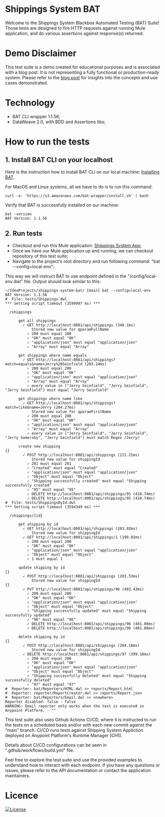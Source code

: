 # Shippings System BAT

Welcome to the Shippings System Blackbox Automated Testing (BAT) Suite! <br>
Those tests are designed to fire HTTP requests against running Mule application, and do various assertions against response(s) returned.

# Demo Disclaimer
This test suite is a demo created for educational purposes and is associated with a blog post. It is not representing a fully functional or production-ready system. 
Please refer to the [blog post](https://example.com) for insights into the concepts and use cases demonstrated.

# Technology
- BAT CLI wrapper 1.1.56;
- DataWeave 2.0, with BDD and Assertions libs;

# How to run the tests
## 1. Install BAT CLI on your localhost
Here is the instruction how to install BAT CLI on our local machine: [Installing BAT](https://docs.mulesoft.com/api-functional-monitoring/bat-install-task). <br>

For MacOS and Linux systems, all we have to do is to run this command:
```
curl -o- 'https://s3.amazonaws.com/bat-wrapper/install.sh' | bash
```

Verify that BAT is successfully installed on our machine:
```
bat -version
BAT Version: 1.1.56
```

## 2. Run tests
- Checkout and run this Mule applicaiton: [Shippings System App](https://github.com/danijeldragicevic/shippings-system-app/tree/main);
- Once we have our Mule application up and running, we can checkout repository of this test suite;
- Navigate to the project's root directory and run following command: "bat --config=local-env";

This way we will instruct BAT to use endpoint defined in the "/config/local-env.dwl" file. Output should look similar to this:
```
~/IdeaProjects/shippings-system-bat/ [main] bat --config=local-env                     
BAT Version: 1.1.56
#  File: tests/Shippings.dwl
*** Setting script timeout (3599997 ms) ***
  
  /shippings
      
      get all shippings
        ✓ GET http://localhost:8081/api/shippings (346.1ms)
            Stored new value for qparamFullName
          ✓ 200 must equal 200
          ✓ "OK" must equal "OK"
          ✓ "application/json" must equal "application/json"
          ✓ "Array" must equal "Array"
      
      get shippings where name equals
        ✓ GET http://localhost:8081/api/shippings?match=equals&name=Jerry%20Seinfield (203.24ms)
          ✓ 200 must equal 200
          ✓ "OK" must equal "OK"
          ✓ "application/json" must equal "application/json"
          ✓ "Array" must equal "Array"
          ✓ every value in ["Jerry Seinfield", "Jerry Seinfield", "Jerry Seinfield"] must equal "Jerry Seinfield"
      
      get shippings where name like
        ✓ GET http://localhost:8081/api/shippings?match=like&name=Jerry (204.27ms)
            Stored new value for qparamFirstName
          ✓ 200 must equal 200
          ✓ "OK" must equal "OK"
          ✓ "application/json" must equal "application/json"
          ✓ "Array" must equal "Array"
          ✓ every value in ["Jerry Seinfield", "Jerry Seinfield", "Jerry Somersby", "Jerry Seinfield"] must match Regex /Jerry/
      
      create new shipping
{}
        ✓ POST http://localhost:8081/api/shippings (211.21ms)
            Stored new value for shippingId
          ✓ 201 must equal 201
          ✓ "Created" must equal "Created"
          ✓ "application/json" must equal "application/json"
          ✓ "Object" must equal "Object"
          ✓ "Shipping successfully created" must equal "Shipping successfully created"
          ✓ "95" must equal "95"
          ✓ DELETE http://localhost:8081/api/shippings/95 (410.74ms)
          ✓ DELETE http://localhost:8081/api/shippings/95 (410.74ms)
#  File: tests/ShippingsById.dwl
*** Setting script timeout (3594349 ms) ***
  
  /shippings/{id}
      
      get shipping by id
        ✓ GET http://localhost:8081/api/shippings (203.92ms)
            Stored new value for shippingId
        ✓ GET http://localhost:8081/api/shippings/1 (199.92ms)
          ✓ 200 must equal 200
          ✓ "OK" must equal "OK"
          ✓ "application/json" must equal "application/json"
          ✓ "Object" must equal "Object"
          ✓ 1 must equal 1
      
      update shipping by id
{}
        ✓ POST http://localhost:8081/api/shippings (203.53ms)
            Stored new value for shippingId
{}
        ✓ PUT http://localhost:8081/api/shippings/96 (403.43ms)
          ✓ 200 must equal 200
          ✓ "OK" must equal "OK"
          ✓ "application/json" must equal "application/json"
          ✓ "Object" must equal "Object"
          ✓ "Shipping successfully updated" must equal "Shipping successfully updated"
          ✓ "96" must equal "96"
          ✓ DELETE http://localhost:8081/api/shippings/96 (401.86ms)
          ✓ DELETE http://localhost:8081/api/shippings/96 (401.86ms)
      
      delete shipping by id
{}
        ✓ POST http://localhost:8081/api/shippings (204.18ms)
            Stored new value for shippingId
        ✓ DELETE http://localhost:8081/api/shippings/97 (399.18ms)
          ✓ 200 must equal 200
          ✓ "OK" must equal "OK"
          ✓ "application/json" must equal "application/json"
          ✓ "Object" must equal "Object"
          ✓ "Shipping successfully deleted" must equal "Shipping successfully deleted"
          ✓ "97" must equal "97"
#  Reporter: bat/Reporters/HTML.dwl >> reports/Report.html
#  Reporter: reporter/ReportCreator.dwl >> reports/Report.json
#  Reporter: bat/Reporters/Email.dwl >> <nowhere>
Reporter disabled: false - false
WARNING: Email reporter only works when the test is executed in Anypoint Platform. - ""
```

This test suite also uses Github Actions CI/CD, where it is instructed to run the tests on a scheduled basis and/or with each new commit against the "main" branch.
CI/CD runs tests against Shipping System Appliction deployed on Anypoint Platform's Runtime Manager (CH1).

Details about CI/CD configurations can be seen in ".github/workflows/build.yml" file.

Feel free to explore the test suite and use the provided examples to understand how to interact with each endpoint. If you have any questions or issues, please refer to the API documentation or contact the application maintainers.

# Licence
[![License](https://img.shields.io/badge/License-Apache_2.0-blue.svg)](https://opensource.org/licenses/Apache-2.0)
